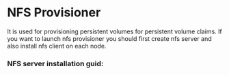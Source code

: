 # NFS Provisioner
It is used for provisioning persistent volumes for persistent volume claims.
If you want to launch nfs provisioner you should first create nfs server and also install nfs client on each node.

### NFS server installation guid:
